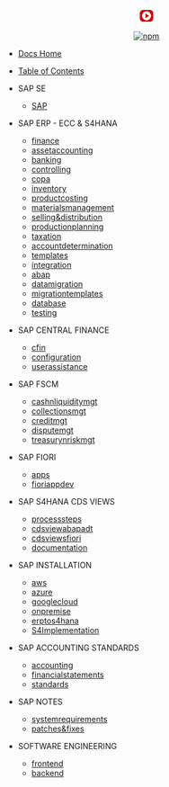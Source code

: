 <!-- docs/_sidebar.md -->
<p align="center">
  <a href="https://sajivfrancis.github.io">
    <img alt="sajivfrancis" src="./images/icon.png" style="max-height: 24px; max-width: 24px;">
  </a>
</p>
<p align="center">
<a href="https://sajivfrancis.github.io/"><img alt="npm" src="https://img.shields.io/badge/-BACK%20TO%20MAIN%20HOMEPAGE-brightgreen"></a>
</p>

- [Docs Home](./)

- [Table of Contents](./documents/index)

- SAP SE
  - [SAP](./SAP/sap/index)

- SAP ERP - ECC & S4HANA

  - [finance](./SAPERP-ECC&S4HANA/finance/index)
  - [assetaccounting](./SAPERP-ECC&S4HANA/assetaccounting/index)
  - [banking](./SAPERP-ECC&S4HANA/banking/index)
  - [controlling](./SAPERP-ECC&S4HANA/controlling/index)
  - [copa](./SAPERP-ECC&S4HANA/copa/index)
  - [inventory](./SAPERP-ECC&S4HANA/inventory/index)
  - [productcosting](./SAPERP-ECC&S4HANA/productcosting/index)
  - [materialsmanagement](./SAPERP-ECC&S4HANA/materialsmanagement/index)
  - [selling&distribution](./SAPERP-ECC&S4HANA/selling&distribution/index)
  - [productionplanning](./SAPERP-ECC&S4HANA/productionplanning/index)
  - [taxation](./SAPERP-ECC&S4HANA/taxation/index)
  - [accountdetermination](./SAPERP-ECC&S4HANA/accountdetermination/index)
  - [templates](./SAPERP-ECC&S4HANA/templates/index)
  - [integration](./SAPERP-ECC&S4HANA/integration/index)
  - [abap](./SAPERP-ECC&S4HANA/abap/index)
  - [datamigration](./SAPERP-ECC&S4HANA/datamigration/index)
  - [migrationtemplates](./SAPERP-ECC&S4HANA/migrationtemplates/index)
  - [database](./SAPERP-ECC&S4HANA/database/index)
  - [testing](./SAPERP-ECC&S4HANA/testing/index)

- SAP CENTRAL FINANCE
  - [cfin](./SAPCENTRALFINANCE/cfin/index)
  - [configuration](./SAPCENTRALFINANCE/configuration/index)
  - [userassistance](./SAPCENTRALFINANCE/userassistance/index)

- SAP FSCM
  - [cashnliquiditymgt](./SAPFSCM/cashnliquiditymgt/index)
  - [collectionsmgt](./SAPFSCM/collectionsmgt/index)
  - [creditmgt](./SAPFSCM/creditmgt/index)
  - [disputemgt](./SAPFSCM/disputemgt/index)
  - [treasurynriskmgt](./SAPFSCM/treasurynriskmgt/index)

- SAP FIORI
  - [apps](./SAPFIORI/apps/index)
  - [fioriappdev](./SAPFIORI/fioriappdev/index)

- SAP S4HANA CDS VIEWS
  - [processsteps](./SAPS4CDSVIEWS/processsteps/index)
  - [cdsviewabapadt](./SAPS4CDSVIEWS/cdsviewabapadt/index)
  - [cdsviewsfiori](./SAPS4CDSVIEWS/cdsviewsfiori/index)
  - [documentation](./SAPS4CDSVIEWS/documentation/index)

- SAP INSTALLATION
  - [aws](./SAPINSTALLATION/AWS/index)
  - [azure](./SAPINSTALLATION/AZURE/index)
  - [googlecloud](./SAPINSTALLATION/GCLOUD/index)
  - [onpremise](./SAPINSTALLATION/ONPREMISE/index)
  - [erptos4hana](./SAPINSTALLATION/ERPtoS4Hana/index)
  - [S4Implementation](./SAPINSTALLATION/S4Implementation/index)

- SAP ACCOUNTING STANDARDS

  - [accounting](./SAPACCSTANDARDS/accounting/index)
  - [financialstatements](./SAPACCSTANDARDS/financialstatements/index)
  - [standards](./SAPACCSTANDARDS/standards/index)

- SAP NOTES

  - [systemrequirements](./SAPNOTES/systemrequirements/index)
  - [patches&fixes](./SAPNOTES/patches&fixes/index)

- SOFTWARE ENGINEERING

  - [frontend](./SOFTWARE.ENGG/frontend/index)
  - [backend](./SOFTWARE.ENGG/backend/index)